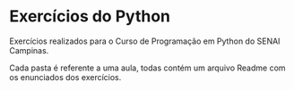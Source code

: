 # Exercícios do Python

Exercícios realizados para o Curso de Programação em Python do SENAI Campinas.

Cada pasta é referente a uma aula, todas contém um arquivo Readme com os enunciados dos exercícios.